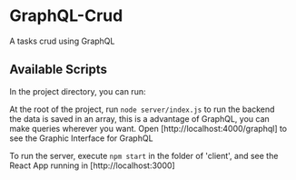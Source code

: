 # GraphQL-Crud
A tasks crud using GraphQL

## Available Scripts
In the project directory, you can run:

At the root of the project, run `node server/index.js` to run the backend <br>
the data is saved in an array, this is a advantage of GraphQL, you can <br>
make queries wherever you want.
Open [http://localhost:4000/graphql] to see the Graphic Interface for GraphQL

To run the server, execute `npm start` in the folder of 'client', and see the <br>
React App running in [http://localhost:3000]
